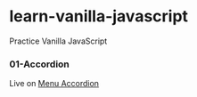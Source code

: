# learn-vanilla-javascript
Practice Vanilla JavaScript

### 01-Accordion
Live on [Menu Accordion](https://menu-accordion.netlify.com)
